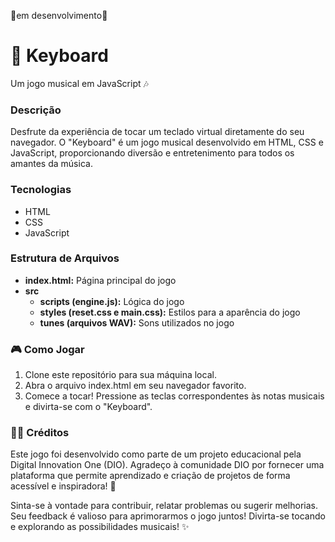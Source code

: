 🚧em desenvolvimento🚧
<br>
# 🎹 Keyboard
Um jogo musical em JavaScript 🎶

### Descrição
Desfrute da experiência de tocar um teclado virtual diretamente do seu navegador. O "Keyboard" é um jogo musical desenvolvido em HTML, CSS e JavaScript, proporcionando diversão e entretenimento para todos os amantes da música.

### Tecnologias
- HTML
- CSS
- JavaScript

### Estrutura de Arquivos
- **index.html:** Página principal do jogo
- **src**
  - **scripts (engine.js):** Lógica do jogo
  - **styles (reset.css e main.css):** Estilos para a aparência do jogo
  - **tunes (arquivos WAV):** Sons utilizados no jogo

### 🎮 Como Jogar
1. Clone este repositório para sua máquina local.
2. Abra o arquivo index.html em seu navegador favorito.
3. Comece a tocar! Pressione as teclas correspondentes às notas musicais e divirta-se com o "Keyboard".

### 👩‍💻 Créditos
Este jogo foi desenvolvido como parte de um projeto educacional pela Digital Innovation One (DIO). Agradeço à comunidade DIO por fornecer uma plataforma que permite aprendizado e criação de projetos de forma acessível e inspiradora! 🚀

Sinta-se à vontade para contribuir, relatar problemas ou sugerir melhorias. Seu feedback é valioso para aprimorarmos o jogo juntos! Divirta-se tocando e explorando as possibilidades musicais! ✨
